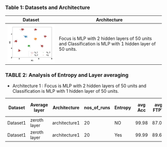 ### Table 1: Datasets and Architecture
| Dataset | Architecture |
|---------|--------------|
|<img src= ./plots/dataset1.JPG width="300"> | Focus is MLP with 2 hidden layers of 50 units and Classification is MLP with 1 hidden layer of 50 units. |

### TABLE 2:  Analysis of Entropy and Layer averaging

- Architecture 1 : Focus is MLP with 2 hidden layers of 50 units and Classification is MLP with 1 hidden layer of 50 units.

| Dataset | Average layer | Architecture | nos_of_runs | Entropy | avg Acc | avg FTPT | best runs | avg best Acc | avg best FTPT | 
|---------|---------------|--------------|-------------|---------|---------|----------|-----------|--------------|---------------|
| Dataset1 | zeroth layer | architecture1 | 20 | NO | 99.98 | 87.02 | 6 | 100 | 100 |
| Dataset1 | zeroth layer | architecture1 | 20 | Yes | 99.99 | 89.68 | 15 | 100 | 100 |




























